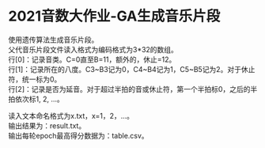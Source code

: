 # 2021音数大作业-GA生成音乐片段

使用遗传算法生成音乐片段。  
父代音乐片段文件读入格式为编码格式为3\*32的数组。  
行[0]：记录音类。C=0直至B=11，额外的，休止=12。  
行[1]：记录所在的八度。C3~B3记为0，C4~B4记为1，C5~B5记为2。对于休止符，统一标为0。  
行[2]：记录是否为延音。对于超过半拍的音或休止符，第一个半拍标0，之后的半拍依次标1, 2, ...。  
  
读入文本命名格式为x.txt，x=1，2，...。  
输出结果为：result.txt。  
输出每轮epoch最高得分数据为：table.csv。  
